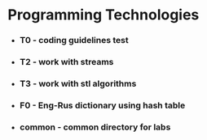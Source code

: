 # Programming Technologies
- ### T0 - coding guidelines test
- ### T2 - work with streams
- ### T3 - work with stl algorithms
- ### F0 - Eng-Rus dictionary using hash table
- ### common - common directory for labs
